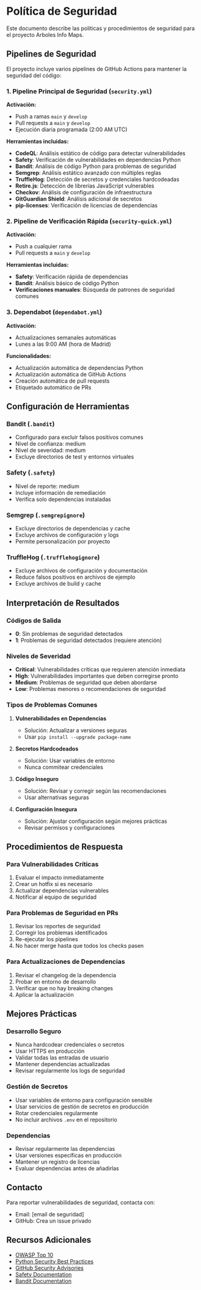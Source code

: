 # Política de Seguridad

Este documento describe las políticas y procedimientos de seguridad para el proyecto Arboles Info Maps.

## Pipelines de Seguridad

El proyecto incluye varios pipelines de GitHub Actions para mantener la seguridad del código:

### 1. Pipeline Principal de Seguridad (`security.yml`)

**Activación:**
- Push a ramas `main` y `develop`
- Pull requests a `main` y `develop`
- Ejecución diaria programada (2:00 AM UTC)

**Herramientas incluidas:**
- **CodeQL**: Análisis estático de código para detectar vulnerabilidades
- **Safety**: Verificación de vulnerabilidades en dependencias Python
- **Bandit**: Análisis de código Python para problemas de seguridad
- **Semgrep**: Análisis estático avanzado con múltiples reglas
- **TruffleHog**: Detección de secretos y credenciales hardcodeadas
- **Retire.js**: Detección de librerías JavaScript vulnerables
- **Checkov**: Análisis de configuración de infraestructura
- **GitGuardian Shield**: Análisis adicional de secretos
- **pip-licenses**: Verificación de licencias de dependencias

### 2. Pipeline de Verificación Rápida (`security-quick.yml`)

**Activación:**
- Push a cualquier rama
- Pull requests a `main` y `develop`

**Herramientas incluidas:**
- **Safety**: Verificación rápida de dependencias
- **Bandit**: Análisis básico de código Python
- **Verificaciones manuales**: Búsqueda de patrones de seguridad comunes

### 3. Dependabot (`dependabot.yml`)

**Activación:**
- Actualizaciones semanales automáticas
- Lunes a las 9:00 AM (hora de Madrid)

**Funcionalidades:**
- Actualización automática de dependencias Python
- Actualización automática de GitHub Actions
- Creación automática de pull requests
- Etiquetado automático de PRs

## Configuración de Herramientas

### Bandit (`.bandit`)
- Configurado para excluir falsos positivos comunes
- Nivel de confianza: medium
- Nivel de severidad: medium
- Excluye directorios de test y entornos virtuales

### Safety (`.safety`)
- Nivel de reporte: medium
- Incluye información de remediación
- Verifica solo dependencias instaladas

### Semgrep (`.semgrepignore`)
- Excluye directorios de dependencias y cache
- Excluye archivos de configuración y logs
- Permite personalización por proyecto

### TruffleHog (`.trufflehogignore`)
- Excluye archivos de configuración y documentación
- Reduce falsos positivos en archivos de ejemplo
- Excluye archivos de build y cache

## Interpretación de Resultados

### Códigos de Salida
- **0**: Sin problemas de seguridad detectados
- **1**: Problemas de seguridad detectados (requiere atención)

### Niveles de Severidad
- **Critical**: Vulnerabilidades críticas que requieren atención inmediata
- **High**: Vulnerabilidades importantes que deben corregirse pronto
- **Medium**: Problemas de seguridad que deben abordarse
- **Low**: Problemas menores o recomendaciones de seguridad

### Tipos de Problemas Comunes

1. **Vulnerabilidades en Dependencias**
   - Solución: Actualizar a versiones seguras
   - Usar `pip install --upgrade package-name`

2. **Secretos Hardcodeados**
   - Solución: Usar variables de entorno
   - Nunca commitear credenciales

3. **Código Inseguro**
   - Solución: Revisar y corregir según las recomendaciones
   - Usar alternativas seguras

4. **Configuración Insegura**
   - Solución: Ajustar configuración según mejores prácticas
   - Revisar permisos y configuraciones

## Procedimientos de Respuesta

### Para Vulnerabilidades Críticas
1. Evaluar el impacto inmediatamente
2. Crear un hotfix si es necesario
3. Actualizar dependencias vulnerables
4. Notificar al equipo de seguridad

### Para Problemas de Seguridad en PRs
1. Revisar los reportes de seguridad
2. Corregir los problemas identificados
3. Re-ejecutar los pipelines
4. No hacer merge hasta que todos los checks pasen

### Para Actualizaciones de Dependencias
1. Revisar el changelog de la dependencia
2. Probar en entorno de desarrollo
3. Verificar que no hay breaking changes
4. Aplicar la actualización

## Mejores Prácticas

### Desarrollo Seguro
- Nunca hardcodear credenciales o secretos
- Usar HTTPS en producción
- Validar todas las entradas de usuario
- Mantener dependencias actualizadas
- Revisar regularmente los logs de seguridad

### Gestión de Secretos
- Usar variables de entorno para configuración sensible
- Usar servicios de gestión de secretos en producción
- Rotar credenciales regularmente
- No incluir archivos `.env` en el repositorio

### Dependencias
- Revisar regularmente las dependencias
- Usar versiones específicas en producción
- Mantener un registro de licencias
- Evaluar dependencias antes de añadirlas

## Contacto

Para reportar vulnerabilidades de seguridad, contacta con:
- Email: [email de seguridad]
- GitHub: Crea un issue privado

## Recursos Adicionales

- [OWASP Top 10](https://owasp.org/www-project-top-ten/)
- [Python Security Best Practices](https://python-security.readthedocs.io/)
- [GitHub Security Advisories](https://github.com/advisories)
- [Safety Documentation](https://pyup.io/safety/)
- [Bandit Documentation](https://bandit.readthedocs.io/)
